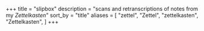 +++
title = "slipbox"
description = "scans and retranscriptions of notes from my <i lang='de'>Zettelkasten</i>"
sort_by = "title"
aliases = [
    "zettel",
    "Zettel",
    "zettelkasten",
    "Zettelkasten",
]
+++
